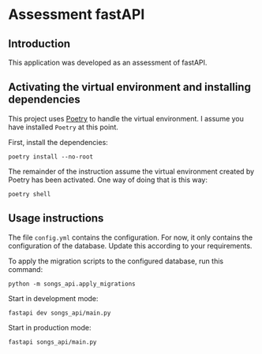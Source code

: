 # Assessment fastAPI


## Introduction

This application was developed as an assessment of fastAPI.

## Activating the virtual environment and installing dependencies

This project uses [Poetry](https://python-poetry.org/) to handle the virtual environment.
I assume you have installed `Poetry` at this point.

First, install the dependencies:

    poetry install --no-root

The remainder of the instruction assume the virtual environment created by Poetry has been activated.
One way of doing that is this way:

    poetry shell

## Usage instructions

The file `config.yml` contains the configuration. For now, it only contains the configuration
of the database. Update this according to your requirements.

To apply the migration scripts to the configured database, run this command:

    python -m songs_api.apply_migrations

Start in development mode:

    fastapi dev songs_api/main.py

Start in production mode:

    fastapi songs_api/main.py
